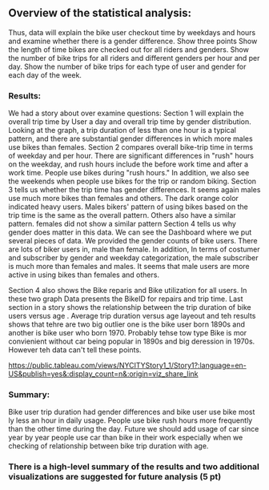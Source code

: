 ## Overview of the statistical analysis:
Thus, data will explain the bike user checkout time by weekdays and hours and examine whether there is a gender difference. Show three points 
Show the length of time bikes are checked out for all riders and genders.
Show the number of bike trips for all riders and different genders per hour and per day.
Show the number of bike trips for each type of user and gender for each day of the week.

### Results:
We had a story about over examine questions:
Section 1 will explain the overall trip time by User a day and overall trip time by gender distribution. Looking at the graph, a trip duration of less than one hour is a typical pattern, and there are substantial gender differences in which more males use bikes than females.
Section 2 compares overall bike-trip time in terms of weekday and per hour. There are significant differences in "rush" hours on the weekday, and rush hours include the before work time and after a work time. People use bikes during "rush hours." In addition, we also see the weekends when people use bikes for the trip or random biking.
Section 3 tells us whether the trip time has gender differences. It seems again males use much more bikes than females and others. The dark orange color indicated heavy users. Males bikers' pattern of using bikes based on the trip time is the same as the overall pattern. Others also have a similar pattern. females did not show a similar pattern
Section 4 tells us why gender does matter in this data. We can see the Dashboard where we put several pieces of data. We provided the gender counts of bike users. There are lots of biker users in, male than female. In addition, In terms of costumer and subscriber by gender and weekday categorization, the male subscriber is much more than females and males. It seems that male users are more active in using bikes than females and others. 

Section 4 also shows the Bike reparis and Bike utilization for all users. In these two graph Data presents the BikeID  for repairs and trip time. 
Last section in a story shows the relationship between the trip duration of bike users versus age . Average trip duration versus age layeout and teh results shows that tehre are two big outlier one is the bike user born 1890s and another is bike user who born 1970. Probably tehse tow type Bike is mor convienient without car being popular in 1890s and big deression in 1970s. However teh data can't tell these points.  

https://public.tableau.com/views/NYCITYStory1_1/Story1?:language=en-US&publish=yes&:display_count=n&:origin=viz_share_link

### Summary: 
Bike user trip duration had gender differences and bike user use bike most ly less an hour in daily usage. People use bike rush hours more frequently than the other time during the day. Future we should add usage of car since year by year people use car than bike in their work especially when we checking of relationship between bike trip duration with age.

### There is a high-level summary of the results and two additional visualizations are suggested for future analysis (5 pt)
